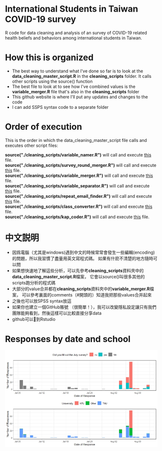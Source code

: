 # International Students in Taiwan COVID-19 survey
R code for data cleaning and analysis of an survey of COVID-19 related health beliefs and behaviors among international students in Taiwan. 

# How this is organized
- The best way to understand what I've done so far is to look at the **data_cleaning_master_script.R** in the **cleaning_scripts** folder. It calls other scripts using the source() function
- The best file to look at to see how I've combined values is the **variable_merger.R** file that's also in the **cleaning_scripts** folder
- This github website is where I'll put any updates and changes to the code
- I can add SSPS syntax code to a separate folder


# Order of execution

This is the order in which the data_cleaning_master_script file calls and executes other script files:            

**source("./cleaning_scripts/variable_namer.R")** will call and execute <a href="https://github.com/Russell-Shean/int_students_covid_survey/blob/main/cleaning_scripts/variable_namer.R">this</a> file.           
**source("./cleaning_scripts/survey_round_merger.R")** will call and execute <a href="https://github.com/Russell-Shean/int_students_covid_survey/blob/main/cleaning_scripts/survey_round_merger.R">this</a> file.            
**source("./cleaning_scripts/variable_merger.R")** will call and execute <a href="https://github.com/Russell-Shean/int_students_covid_survey/blob/main/cleaning_scripts/variable_merger.R">this</a> file.                
**source("./cleaning_scripts/variable_separator.R")** will call and execute <a href="https://github.com/Russell-Shean/int_students_covid_survey/blob/main/cleaning_scripts/variable_separator.R">this</a> file.               
**source("./cleaning_scripts/repeat_email_finder.R")** will call and execute <a href="https://github.com/Russell-Shean/int_students_covid_survey/blob/main/cleaning_scripts/repeat_email_finder.R">this</a> file.               
**source("./cleaning_scripts/class_converter.R")** will call and execute <a href="https://github.com/Russell-Shean/int_students_covid_survey/blob/main/cleaning_scripts/class_converter.R">this</a> file.               
**source("./cleaning_scripts/kap_coder.R")** will call and execute <a href="https://github.com/Russell-Shean/int_students_covid_survey/blob/main/cleaning_scripts/kap_coder.R">this</a>  file.                 


# 中文説明
- 因爲電腦（尤其是windows)遇到中文的時候常常會發生一些編輯(encoding)的問題，所以我習慣了盡量用英文寫程式碼。 如果有什麽不清楚的地方隨時可以問
- 如果想快速地了解這些分析，可以先參考**cleaning_scripts**資料夾中的**data_cleaning_master_script.R**檔案， 它會以source()叫很多其他的scripts跑分析的程式碼
- 大部分的value合并都在**cleaning_scripts**資料夾中的**variable_merger.R**檔案， 可以參考裏面的comments（#開頭的）知道我把那些values合并起來
- 之後也可以放SPSS syntax放這
- 如果你也建立一個GitHub賬號 （很簡單！），我可以改變隱私設定讓只有我們團隊能夠看到，然後這樣可以比較直接分享data
- github可以🔗到Rstudio


# Responses by date and school    
<img src="https://github.com/Russell-Shean/int_students_covid_survey/raw/main/figures/responseplot1.jpeg"/>
